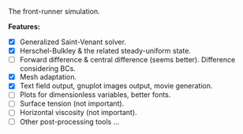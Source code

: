 The front-runner simulation.

**Features:**
- [x] Generalized Saint-Venant solver.
- [x] Herschel-Bulkley & the related steady-uniform state.
- [ ] Forward difference & central difference (seems better). Difference considering BCs.
- [x] Mesh adaptation.
- [x] Text field output, gnuplot images output, movie generation.
- [ ] Plots for dimensionless variables, better fonts.
- [ ] Surface tension (not important).
- [ ] Horizontal viscosity (not important).
- [ ] Other post-processing tools ...
